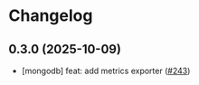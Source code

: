 # Changelog

## 0.3.0 (2025-10-09)

* [mongodb] feat: add metrics exporter ([#243](https://github.com/CloudPirates-io/helm-charts/pull/243))